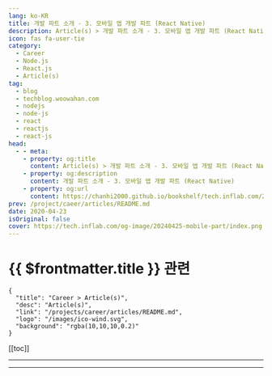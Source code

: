 ```yaml
---
lang: ko-KR
title: 개발 파트 소개 - 3. 모바일 앱 개발 파트 (React Native)
description: Article(s) > 개발 파트 소개 - 3. 모바일 앱 개발 파트 (React Native)
icon: fas fa-user-tie
category: 
  - Career
  - Node.js
  - React.js
  - Article(s)
tag: 
  - blog
  - techblog.woowahan.com
  - nodejs
  - node-js
  - react
  - reactjs
  - react-js
head:
  - - meta:
    - property: og:title
      content: Article(s) > 개발 파트 소개 - 3. 모바일 앱 개발 파트 (React Native)
    - property: og:description
      content: 개발 파트 소개 - 3. 모바일 앱 개발 파트 (React Native)
    - property: og:url
      content: https://chanhi2000.github.io/bookshelf/tech.inflab.com/20240425-mobile-part.html
prev: /project/caeer/articles/README.md
date: 2020-04-23
isOriginal: false
cover: https://tech.inflab.com/og-image/20240425-mobile-part/index.png
---
```


# {{ $frontmatter.title }} 관련

```component VPCard
{
  "title": "Career > Article(s)",
  "desc": "Article(s)",
  "link": "/projects/career/articles/README.md",
  "logo": "/images/ico-wind.svg",
  "background": "rgba(10,10,10,0.2)"
}
```


[[toc]]

---

<SiteInfo
  name="개발 파트 소개 - 3. 모바일 앱 개발 파트 (React Native)"
  desc="인프랩 채용 공고 안녕하세요. 인프랩의 향로입니다. 저희 인프랩 개발팀은 현재 백엔드, 프론트엔드, 모바일 앱, 데브옵스 파트로 나뉘어져 있습니다. 각각의 개발 파트가 어떻게 일…"
  url="https://tech.inflab.com/20240425-mobile-part/"
  logo="https://tech.inflab.com/favicon-32x32.png?v=85c8af743e179883b18fef5acc3a66b0"
  preview="https://tech.inflab.com/og-image/20240425-mobile-part/index.png"/>

<!-- TODO: 작성 -->

---

<TagLinks />